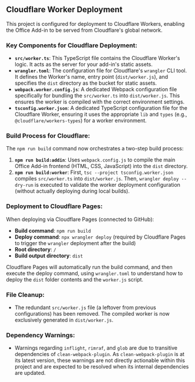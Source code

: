
## Cloudflare Worker Deployment

This project is configured for deployment to Cloudflare Workers, enabling the Office Add-in to be served from Cloudflare's global network.

### Key Components for Cloudflare Deployment:

-   **`src/worker.ts`**: This TypeScript file contains the Cloudflare Worker's logic. It acts as the server for your add-in's static assets.
-   **`wrangler.toml`**: The configuration file for Cloudflare's `wrangler` CLI tool. It defines the Worker's name, entry point (`dist/worker.js`), and specifies the `dist` directory as the bucket for static assets.
-   **`webpack.worker.config.js`**: A dedicated Webpack configuration file specifically for bundling the `src/worker.ts` into `dist/worker.js`. This ensures the worker is compiled with the correct environment settings.
-   **`tsconfig.worker.json`**: A dedicated TypeScript configuration file for the Cloudflare Worker, ensuring it uses the appropriate `lib` and `types` (e.g., `@cloudflare/workers-types`) for a worker environment.

### Build Process for Cloudflare:

The `npm run build` command now orchestrates a two-step build process:

1.  **`npm run build:addin`**: Uses `webpack.config.js` to compile the main Office Add-in frontend (HTML, CSS, JavaScript) into the `dist` directory.
2.  **`npm run build:worker`**: First, `tsc --project tsconfig.worker.json` compiles `src/worker.ts` into `dist/worker.js`. Then, `wrangler deploy --dry-run` is executed to validate the worker deployment configuration (without actually deploying during local builds).

### Deployment to Cloudflare Pages:

When deploying via Cloudflare Pages (connected to GitHub):

-   **Build command**: `npm run build`
-   **Deploy command**: `npx wrangler deploy` (required by Cloudflare Pages to trigger the `wrangler` deployment after the build)
-   **Root directory**: `/`
-   **Build output directory**: `dist`

Cloudflare Pages will automatically run the build command, and then execute the deploy command, using `wrangler.toml` to understand how to deploy the `dist` folder contents and the `worker.js` script.

### File Cleanup:

-   The redundant `src/worker.js` file (a leftover from previous configurations) has been removed. The compiled worker is now exclusively generated in `dist/worker.js`.

### Dependency Warnings:

-   Warnings regarding `inflight`, `rimraf`, and `glob` are due to transitive dependencies of `clean-webpack-plugin`. As `clean-webpack-plugin` is at its latest version, these warnings are not directly actionable within this project and are expected to be resolved when its internal dependencies are updated.
